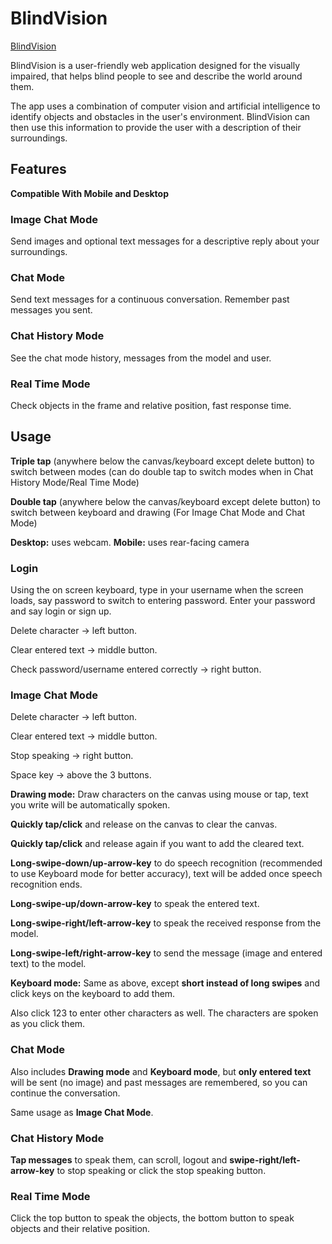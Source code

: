 # BlindVision

[BlindVision](https://jodh.pythonanywhere.com/)

BlindVision is a user-friendly web application designed for the visually impaired, that helps blind people to see and describe the world around them.


The app uses a combination of computer vision and artificial intelligence to identify objects and obstacles in the user's environment. BlindVision can then use this information to provide the user with a description of their surroundings.


## Features
**Compatible With Mobile and Desktop**
### Image Chat Mode ###
Send images and optional text messages for a descriptive reply about your surroundings.


### Chat Mode ###
Send text messages for a continuous conversation. Remember past messages you sent.


### Chat History Mode ###
See the chat mode history, messages from the model and user.


### Real Time Mode ###
Check objects in the frame and relative position, fast response time.


## Usage


**Triple tap** (anywhere below the canvas/keyboard except delete button) to switch between modes (can do double tap to switch modes when in Chat History Mode/Real Time Mode)


**Double tap** (anywhere below the canvas/keyboard except delete button) to switch between keyboard and drawing (For Image Chat Mode and Chat Mode)


**Desktop:** uses webcam. **Mobile:** uses rear-facing camera


### Login ###
Using the on screen keyboard, type in your username when the screen loads, say password to switch to entering password. Enter your password and say login or sign up.


Delete character -> left button.


Clear entered text -> middle button.


Check password/username entered correctly -> right button.


### Image Chat Mode ###
Delete character -> left button.


Clear entered text -> middle button.


Stop speaking -> right button.


Space key -> above the 3 buttons.


**Drawing mode:**
Draw characters on the canvas using mouse or tap, text you write will be automatically spoken.


**Quickly tap/click** and release on the canvas to clear the canvas.


**Quickly tap/click** and release again if you want to add the cleared text.


**Long-swipe-down/up-arrow-key** to do speech recognition (recommended to use Keyboard mode for better accuracy), text will be added once speech recognition ends.


**Long-swipe-up/down-arrow-key** to speak the entered text.


**Long-swipe-right/left-arrow-key** to speak the received response from the model.


**Long-swipe-left/right-arrow-key** to send the message (image and entered text) to the model.


**Keyboard mode:**
Same as above, except **short instead of long swipes** and click keys on the keyboard to add them.


Also click 123 to enter other characters as well. The characters are spoken as you click them.


### Chat Mode ###
Also includes **Drawing mode** and **Keyboard mode**, but **only entered text** will be sent (no image) and past messages are remembered, so you can continue the conversation.


Same usage as **Image Chat Mode**.


### Chat History Mode ###
**Tap messages** to speak them, can scroll, logout and **swipe-right/left-arrow-key** to stop speaking or click the stop speaking button.


### Real Time Mode ###
Click the top button to speak the objects, the bottom button to speak objects and their relative position.

